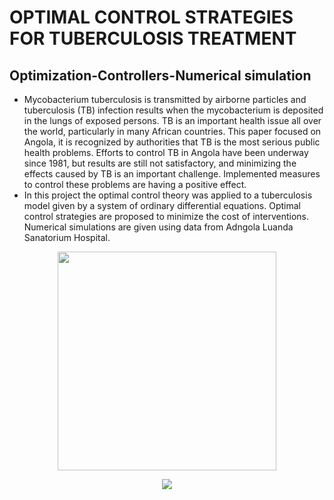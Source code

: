 # OPTIMAL CONTROL STRATEGIES FOR TUBERCULOSIS TREATMENT
## Optimization-Controllers-Numerical simulation
- Mycobacterium tuberculosis is transmitted by airborne particles and tuberculosis (TB) infection results when the mycobacterium is deposited in the lungs of exposed persons. TB is an important health issue all over the world, particularly in many African countries. This paper focused on Angola, it is recognized by authorities that TB is the most serious public health problems. Efforts to control TB in Angola have been underway since 1981, but results are still not satisfactory, and minimizing the effects caused by TB is an important challenge. Implemented measures to control these problems are having a positive effect. 
- In this project the optimal control theory was applied to a tuberculosis model given by a system of ordinary differential equations. Optimal control strategies are proposed to minimize the cost of interventions. Numerical simulations are given using data from Adngola Luanda Sanatorium Hospital.

<p align="center">
  <img src="https://github.com/tscpu172/Optimal-Control/blob/master/U1.jpg" width="350" > 
</p>

<p align="center">
  <img src="https://github.com/tscpu172/Optimal-Control/blob/master/TBall.png"  > 
  
</p>




